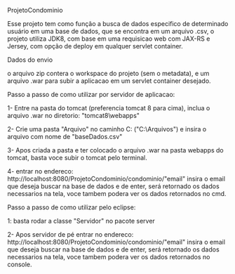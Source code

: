 ProjetoCondominio

Esse projeto tem como função a busca de dados especifico de determinado usuário em uma base de dados, que se encontra em um arquivo .csv, o projeto utiliza JDK8, com base em uma requisicao web com JAX-RS e Jersey, com opção de deploy em qualquer servlet container.

Dados do envio

o arquivo zip contera o workspace do projeto (sem o metadata), e um arquivo .war para subir a aplicacao em um servlet container desejado.

Passo a passo de como utilizar por servidor de aplicacao:

1- Entre na pasta do tomcat (preferencia tomcat 8 para cima), inclua o arquivo .war no diretorio: "tomcat8\webapps"

2- Crie uma pasta "Arquivo" no caminho C: ("C:\Arquivos") e insira o arquivo com nome de "baseDados.csv"

3- Apos criada a pasta e ter colocado o arquivo .war na pasta webapps do tomcat, basta voce subir o tomcat pelo terminal.

4- entrar no endereco: http://localhost:8080/ProjetoCondominio/condominio/"email"
insira o email que deseja buscar na base de dados e de enter, será retornado os dados necessarios na tela, voce tambem podera ver os dados retornados no cmd. 

Passo a passo de como utilizar pelo eclipse:

1: basta rodar a classe "Servidor" no pacote server

2- Apos servidor de pé entrar no endereco: http://localhost:8080/ProjetoCondominio/condominio/"email"
insira o email que deseja buscar na base de dados e de enter, será retornado os dados necessarios na tela, voce tambem podera ver os dados retornados no console.

